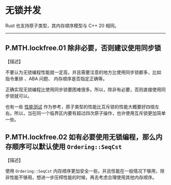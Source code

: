 # 无锁并发

Rust 也支持原子类型，其内存顺序模型与 C++ 20 相同。



---

## P.MTH.lockfree.01  除非必要，否则建议使用同步锁

【描述】

不要认为无锁编程性能就一定高，并且需要注意的地方比使用同步锁都多，比如 指令重排 、ABA 问题、 内存顺序是否指定正确等。

正确实现无锁编程比使用同步锁要困难很多。所以，除非有必要，否则直接使用同步锁就可以。

也有一些 [性能测试](https://github.com/magiclen/rust-performance-measurement/blob/master/benches/atomic_mutex.rs) 作为参考，原子类型的性能比互斥锁的性能大概要好四倍左右。所以，当在同一个临界区内要有超过四次原子操作，也许使用互斥锁更加简单一些。



## P.MTH.lockfree.02   如有必要使用无锁编程，那么内存顺序可以默认使用 `Ordering::SeqCst`

【描述】

使用 `Ordering::SeqCst` 内存顺序更加安全一些，并且性能在一般情况下够用，除非性能不够用，想进一步压榨性能的时候，再去考虑合理使用其他内存顺序。

